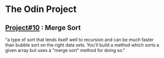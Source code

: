 <h1>The Odin Project</h1>
<h2><a href="http://www.theodinproject.com/ruby-programming/recursion">Project#10</a> : Merge Sort</h2>
<p>"a type of sort that lends itself well to recursion and can be much faster than bubble sort on the right data sets. You'll build a method which sorts a given array but uses a "merge sort" method for doing so."</p>

